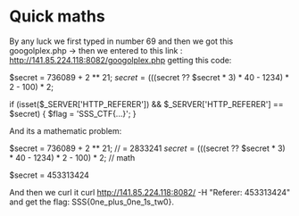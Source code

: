 # Quick maths


By any luck we first typed in number 69 and then we got this googolplex.php -> then we entered to this link : http://141.85.224.118:8082/googolplex.php getting this code: 

$secret = 736089 + 2 ** 21;
$secret = ((($secret ?? $secret * 3) * 40 - 1234) * 2 - 100) * 2;

if (isset($_SERVER['HTTP_REFERER']) && $_SERVER['HTTP_REFERER'] == $secret) {
	$flag = 'SSS_CTF{...}';
}


And its a mathematic problem: 

$secret = 736089 + 2 ** 21; // = 2833241
$secret = ((($secret ?? $secret * 3) * 40 - 1234) * 2 - 100) * 2; // math


$secret = 453313424


And then we curl it curl http://141.85.224.118:8082/ -H "Referer: 453313424" and get the flag: SSS{0ne_plus_0ne_1s_tw0}.
